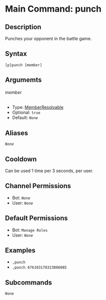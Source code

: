 # Main Command: punch

## Description

Punches your opponent in the battle game.

## Syntax

```
[p]punch [member]
```

## Argumemts

###### member

- Type: [MemberResolvable](/typedefs/MemberResolvable.md)
- Optional: `true`
- Default: *`None`*

## Aliases

*`None`*

## Cooldown

Can be used 1 time per 3 seconds, per user.

## Channel Permissions

- Bot: *`None`*
- User: *`None`*

## Default Permissions

- Bot: `Manage Roles`
- User: *`None`*

## Examples

- `,punch`
- `,punch 676103178323886085`

## Subcommands

*`None`*
